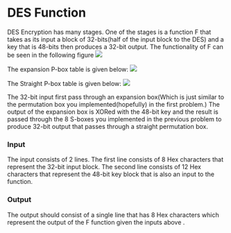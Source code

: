 # DES Function 

DES Encryption has many stages. One of the stages is a function F that takes as its input a block of 32-bits(half of the input block to the DES) and a key that is 48-bits then produces a 32-bit output. The functionality of F can be seen in the following figure
![](1)

The expansion P-box table is given below:
![](2)

The Straight P-box table is given below:
![](3)

The 32-bit input first pass through an expansion box(Which is just similar to the permutation box you implemented(hopefully) in the first problem.) The output of the expansion box is XORed with the 48-bit key and the result is passed through the 8 S-boxes you implemented in the previous problem to produce 32-bit output that passes through a straight permutation box.

### Input
The input consists of 2 lines. The first line consists of 8 Hex characters that represent the 32-bit input block. The second line consists of 12 Hex characters that represent the 48-bit key block that is also an input to the function.

### Output
The output should consist of a single line that has 8 Hex characters which represent the output of the F function given the inputs above .


